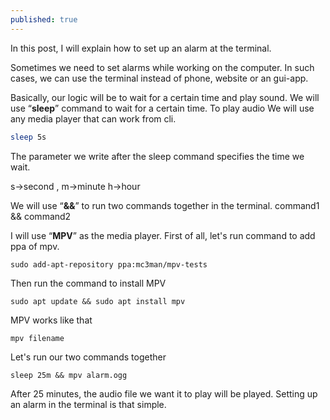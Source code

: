 ```yaml
---
published: true
---
```



In this post, I will explain how to set up an alarm at the terminal.

Sometimes we need to set alarms while working on the computer. In such cases, we can use the terminal instead of phone, website or an gui-app.

Basically, our logic will be to wait for a certain time and play sound. We will use “**sleep**” command to wait for a certain time. To play audio We will use any media player that can work from cli.
```bash
sleep 5s
```
    
The parameter we write after the sleep command specifies the time we wait.

s->second , m->minute h->hour

We will use “**&&**” to run two commands together in the terminal.
    command1 && command2
	
I will use “**MPV**” as the media player. First of all, let's run command to add ppa of mpv.

 	sudo add-apt-repository ppa:mc3man/mpv-tests
Then run the command to install MPV

	sudo apt update && sudo apt install mpv
	
MPV works like that

	mpv filename

Let's run our two commands together

	sleep 25m && mpv alarm.ogg
    
After 25 minutes, the audio file we want it to play will be played. Setting up an alarm in the terminal is that simple.
